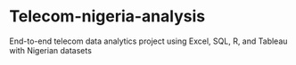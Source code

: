 # Telecom-nigeria-analysis
End-to-end telecom data analytics project using Excel, SQL, R, and Tableau with Nigerian datasets
